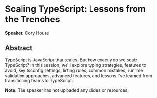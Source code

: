 ﻿# Scaling TypeScript: Lessons from the Trenches

**Speaker:** Cory House

## Abstract

TypeScript is JavaScript that scales. But how exactly do we scale TypeScript? In this session, we'll explore typing strategies, features to avoid, key tsconfig settings, linting rules, common mistakes, runtime validation approaches, advanced features, and lessons I've learned from transitioning teams to TypeScript.

**Note:** The speaker has not uploaded any slides or resources.
